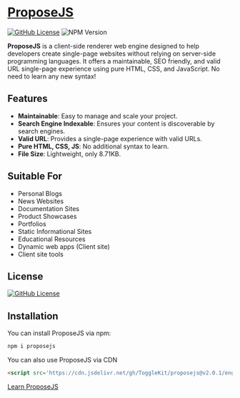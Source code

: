 # [ProposeJS](https://proposejs.pages.dev/)
[![GitHub License](https://img.shields.io/badge/license-MIT-blue.svg)](https://proposejs.pages.dev/p/licence.html) ![NPM Version](https://img.shields.io/npm/v/proposejs)


**ProposeJS** is a client-side renderer web engine designed to help developers create single-page websites without relying on server-side programming languages. It offers a maintainable, SEO friendly, and valid URL single-page experience using pure HTML, CSS, and JavaScript. No need to learn any new syntax!

## Features
- **Maintainable**: Easy to manage and scale your project.
- **Search Engine Indexable**: Ensures your content is discoverable by search engines.
- **Valid URL**: Provides a single-page experience with valid URLs.
- **Pure HTML, CSS, JS**: No additional syntax to learn.
- **File Size**: Lightweight, only 8.71KB.

## Suitable For
- Personal Blogs
- News Websites
- Documentation Sites
- Product Showcases
- Portfolios
- Static Informational Sites
- Educational Resources
- Dynamic web apps (Client site)
- Client site tools

##  License 
[![GitHub License](https://img.shields.io/badge/license-MIT-blue.svg)](https://proposejs.pages.dev/p/licence.html)

## Installation
You can install ProposeJS via npm:
```bash
npm i proposejs
```
You can also use ProposeJS via CDN
```HTML
<script src='https://cdn.jsdelivr.net/gh/ToggleKit/proposejs@v2.0.1/engine.js' ></script>
```
[Learn ProposeJS](https://proposejs.pages.dev)
